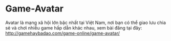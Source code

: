 Game-Avatar
===========

Avatar là mạng xã hội lớn bậc nhất tại Việt Nam, nơi bạn có thể giao lưu chia sẻ và chơi nhiều game hấp dẫn khác nhau, xem bài đăng tại đây: http://gamehaybadao.com/game-online/game-avatar/
